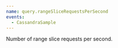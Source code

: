 ```yaml
---
name: query.rangeSliceRequestsPerSecond
events:
  - CassandraSample
---
```


Number of range slice requests per second.